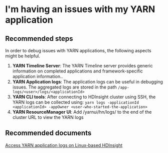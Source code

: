 <properties
    pageTitle="I'm having an issues with my YARN application"
    description="I'm having an issues with my YARN application"
    service="microsoft.hdinsight"
    resource="clusters"
    authors="bharathsreenivas"
    displayOrder="6"
    selfHelpType="resource"
    supportTopicIds="32511173"
    resourceTags=""
    productPesIds="15078"
    cloudEnvironments="MoonCake"
/>

# I'm having an issues with my YARN application

## **Recommended steps**
 In order to debug issues with YARN applications, the following aspects might be helpful.

 1. **YARN Timeline Server**: The YARN Timeline server provides generic information on completed applications and framework-specific application information..
 2. **YARN Application logs**: The application logs can be useful in debugging issues. The aggregated logs are stored in the path `/app-logs/<user>/logs/<applicationId>`
 3. **YARN CLI tools**: After connecting to HDInsight cluster using SSH, the YARN logs can be collected using: `yarn logs -applicationId <applicationId> -appOwner <user-who-started-the-application>`
 4. **YARN ResourceManager UI**: Add /yarnui/hn/logs/ to the end of the cluster URL to view the YARN logs 

## **Recommended documents**
[Access YARN application logs on Linux-based HDInsight](https://docs.azure.cn/hdinsight/hdinsight-hadoop-access-yarn-app-logs-linux)<br>
